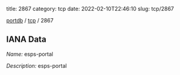 title: 2867
category: tcp
date: 2022-02-10T22:46:10
slug: tcp/2867

[portdb](/) / [tcp](/category/tcp.html) / 2867


## IANA Data

_Name:_ esps-portal

_Description:_ esps-portal

